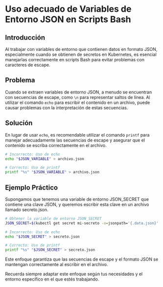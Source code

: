 # Uso adecuado de Variables de Entorno JSON en Scripts Bash

## Introducción

Al trabajar con variables de entorno que contienen datos en formato JSON, especialmente cuando se obtienen de secretos en Kubernetes, es esencial manejarlas correctamente en scripts Bash para evitar problemas con caracteres de escape.

## Problema

Cuando se extraen variables de entorno JSON, a menudo se encuentran con secuencias de escape, como `\n` para representar saltos de línea. Al utilizar el comando `echo` para escribir el contenido en un archivo, puede causar problemas con la interpretación de estas secuencias.

## Solución

En lugar de usar `echo`, es recomendable utilizar el comando `printf` para manejar adecuadamente las secuencias de escape y asegurar que el contenido se escriba correctamente en el archivo.

```bash
# Incorrecto: Uso de echo
echo "$JSON_VARIABLE" > archivo.json

# Correcto: Uso de printf
printf "%s" "$JSON_VARIABLE" > archivo.json
```

## Ejemplo Práctico

Supongamos que tenemos una variable de entorno JSON_SECRET que contiene una clave JSON, y queremos escribir esta clave en un archivo llamado secreto.json.
```bash
# Obtener la variable de entorno JSON_SECRET
JSON_SECRET=$(kubectl get secret mi-secreto -o=jsonpath='{.data.json}' | base64 --decode)

# Incorrecto: Uso de echo
echo "$JSON_SECRET" > secreto.json

# Correcto: Uso de printf
printf "%s" "$JSON_SECRET" > secreto.json
```

Este enfoque garantiza que las secuencias de escape y el formato JSON se mantengan correctamente al escribir en el archivo.

Recuerda siempre adaptar este enfoque según tus necesidades y el entorno específico en el que estés trabajando.